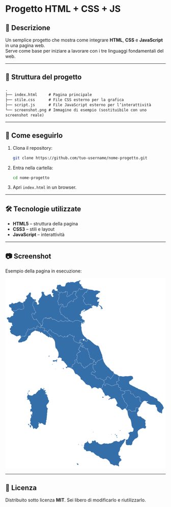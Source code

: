 # Progetto HTML + CSS + JS

## 📌 Descrizione
Un semplice progetto che mostra come integrare **HTML**, **CSS** e **JavaScript** in una pagina web.  
Serve come base per iniziare a lavorare con i tre linguaggi fondamentali del web.

---

## 📂 Struttura del progetto
```
.
├── index.html     # Pagina principale
├── stile.css      # File CSS esterno per la grafica
├── script.js      # File JavaScript esterno per l’interattività
└── screenshot.png # Immagine di esempio (sostituibile con uno screenshot reale)
```

---

## 🚀 Come eseguirlo
1. Clona il repository:
   ```bash
   git clone https://github.com/tuo-username/nome-progetto.git
   ```
2. Entra nella cartella:
   ```bash
   cd nome-progetto
   ```
3. Apri `index.html` in un browser.

---

## 🛠 Tecnologie utilizzate
- **HTML5** – struttura della pagina  
- **CSS3** – stili e layout  
- **JavaScript** – interattività  

---

## 📷 Screenshot
Esempio della pagina in esecuzione:

![Demo](./screenshot.png)

---

## 📜 Licenza
Distribuito sotto licenza **MIT**. Sei libero di modificarlo e riutilizzarlo.
